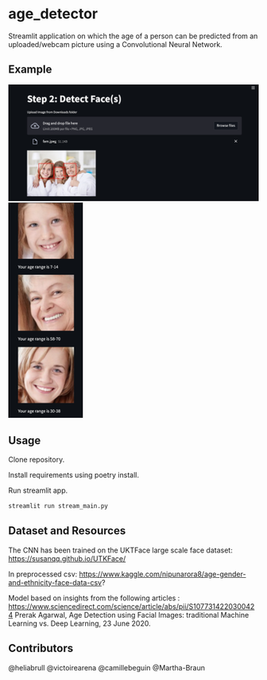 # age_detector
Streamlit application on which the age of a person can be predicted from an uploaded/webcam picture using a Convolutional Neural Network.

## Example
![app example 1](streamlit_dash/pictures/readme_pic/screens1.png)
<img src="streamlit_dash/pictures/readme_pic/screens2.png" width="150">


## Usage
Clone repository.

Install requirements using poetry install.

Run streamlit app. 

```bash
streamlit run stream_main.py
```

## Dataset and Resources
The CNN has been trained on the UKTFace large scale face dataset:
https://susanqq.github.io/UTKFace/

In preprocessed csv:
https://www.kaggle.com/nipunarora8/age-gender-and-ethnicity-face-data-csv?

Model based on insights from the following articles :
https://www.sciencedirect.com/science/article/abs/pii/S1077314220300424 
Prerak Agarwal, Age Detection using Facial Images: traditional Machine Learning vs. Deep Learning, 23 June 2020.

## Contributors
@heliabrull @victoirearena @camillebeguin @Martha-Braun
